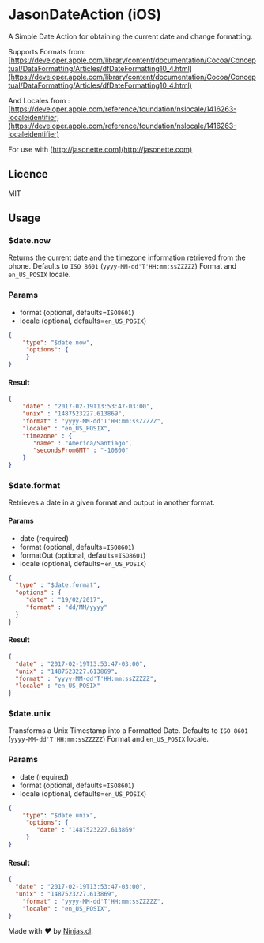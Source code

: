 # JasonDateAction (iOS)
A Simple Date Action for obtaining the current date and change formatting.

Supports Formats from: [https://developer.apple.com/library/content/documentation/Cocoa/Conceptual/DataFormatting/Articles/dfDateFormatting10_4.html](https://developer.apple.com/library/content/documentation/Cocoa/Conceptual/DataFormatting/Articles/dfDateFormatting10_4.html)

And Locales from : [https://developer.apple.com/reference/foundation/nslocale/1416263-localeidentifier](https://developer.apple.com/reference/foundation/nslocale/1416263-localeidentifier)

For use with 
[http://jasonette.com](http://jasonette.com)

## Licence
MIT

## Usage

### $date.now

Returns the current date and the timezone information retrieved from the phone. Defaults to `ISO 8601` (`yyyy-MM-dd'T'HH:mm:ssZZZZZ`) Format and `en_US_POSIX` locale.

### Params

- format (optional, defaults=`ISO8601`)
- locale (optional, defaults=`en_US_POSIX`)

```json
{
    "type": "$date.now",
     "options": {
     }
}
```

#### Result

```json
{
	"date" : "2017-02-19T13:53:47-03:00", 
	"unix" : "1487523227.613869",
    "format" : "yyyy-MM-dd'T'HH:mm:ssZZZZZ",
    "locale" : "en_US_POSIX",
	"timezone" : {
	   "name" : "America/Santiago",
	   "secondsFromGMT" : "-10800"
	}
}
```

### $date.format
Retrieves a date in a given format and output in another format.

#### Params

- date (required)
- format (optional, defaults=`ISO8601`)
- formatOut (optional, defaults=`ISO8601`)
- locale (optional, defaults=`en_US_POSIX`)

```json
{
  "type" : "$date.format",
  "options" : {
     "date" : "19/02/2017",
     "format" : "dd/MM/yyyy"
  }
}
```

#### Result

```json
{
  "date" : "2017-02-19T13:53:47-03:00", 
  "unix" : "1487523227.613869",
  "format" : "yyyy-MM-dd'T'HH:mm:ssZZZZZ",
  "locale" : "en_US_POSIX"
}
```

### $date.unix
Transforms a Unix Timestamp into a Formatted Date. Defaults to `ISO 8601` (`yyyy-MM-dd'T'HH:mm:ssZZZZZ`) Format and `en_US_POSIX` locale.

### Params

- date (required)
- format (optional, defaults=`ISO8601`)
- locale (optional, defaults=`en_US_POSIX`)

```json
{
    "type": "$date.unix",
     "options": {
        "date" : "1487523227.613869"
     }
}
```

#### Result

```json
{
  "date" : "2017-02-19T13:53:47-03:00", 
  "unix" : "1487523227.613869",
    "format" : "yyyy-MM-dd'T'HH:mm:ssZZZZZ",
    "locale" : "en_US_POSIX",
}
```

Made with <i class="fa fa-heart">&#9829;</i> by <a href="http://ninjas.cl" target="_blank">Ninjas.cl</a>.
